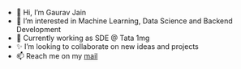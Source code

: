 - 👋 Hi, I’m Gaurav Jain
- 👀 I’m interested in Machine Learning, Data Science and Backend Development
- 🌱 Currently working as SDE @ Tata 1mg
- ✨ I’m looking to collaborate on new ideas and projects
- 📫 Reach me on my [mail](mailto:int-gaurav.jain@1mg.com)

<!---
gauravjain1mg/gauravjain1mg is a ✨ special ✨ repository because its `README.md` (this file) appears on your GitHub profile.
You can click the Preview link to take a look at your changes.
--->
